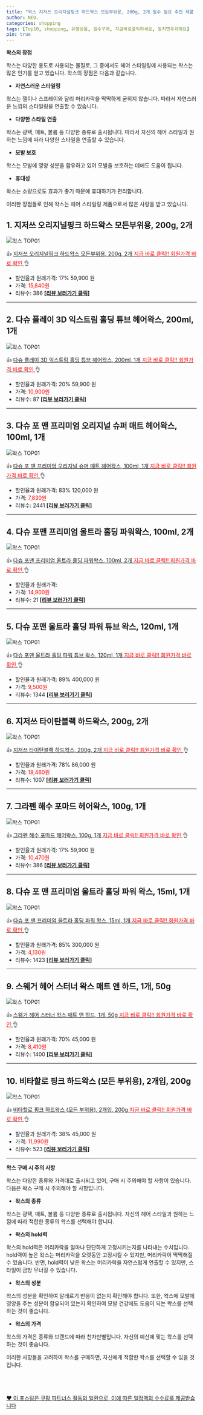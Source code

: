 ```yaml
---
title: "왁스 지저쓰 오리지널핑크 하드왁스 모든부위용, 200g, 2개 필수 필요 추천 제품 비교 최저 가격 비교 장점 구매 후기 구매평"
author: NEO.
categories: shopping
tags: [Top10, shopping, 유행상품, 필수구매, 지금바로클릭하세요, 놓치면후회해요]
pin: true
---
```

**왁스의 장점**

왁스는 다양한 용도로 사용되는 물질로, 그 중에서도 헤어 스타일링에 사용되는 왁스는 많은 인기를 얻고 있습니다. 왁스의 장점은 다음과 같습니다.

* **자연스러운 스타일링**

왁스는 젤이나 스프레이와 달리 머리카락을 딱딱하게 굳히지 않습니다. 따라서 자연스러운 느낌의 스타일링을 연출할 수 있습니다.

* **다양한 스타일 연출**

왁스는 광택, 매트, 볼륨 등 다양한 종류로 출시됩니다. 따라서 자신의 헤어 스타일과 원하는 느낌에 따라 다양한 스타일을 연출할 수 있습니다.

* **모발 보호**

왁스는 모발에 영양 성분을 함유하고 있어 모발을 보호하는 데에도 도움이 됩니다.

* **휴대성**

왁스는 소량으로도 효과가 좋기 때문에 휴대하기가 편리합니다.

이러한 장점들로 인해 왁스는 헤어 스타일링 제품으로서 많은 사랑을 받고 있습니다.

   

## 1. 지저쓰 오리지널핑크 하드왁스 모든부위용, 200g, 2개

![왁스 TOP01](https://thumbnail7.coupangcdn.com/thumbnails/remote/490x490ex/image/retail/images/5303791065010506-7e5cdb4a-19a8-4262-a14a-5cf1062b6481.jpg)


👍 [지저쓰 오리지널핑크 하드왁스 모든부위용, 200g, 2개 <font color=red> 지금 바로 클릭!! 회원가격 바로 확인 </font> ](https://link.coupang.com/re/AFFSDP?lptag=AF3617701&subid=GithubCoopas&pageKey=6625141809&traceid=V0-153&itemId=15079386392&vendorItemId=70440058169) 👌 


- 할인율과 원래가격: 17%  59,900   원
- 가격: <span style='color:red'>15,840원</span>
- 리뷰수: 386  [**[리뷰 보러가기 클릭]**](https://link.coupang.com/re/AFFSDP?lptag=AF3617701&subid=GithubCoopas&pageKey=6625141809&traceid=V0-153&itemId=15079386392&vendorItemId=70440058169)

---


   

## 2. 다슈 플레이 3D 익스트림 홀딩 튜브 헤어왁스, 200ml, 1개

![왁스 TOP01](https://thumbnail9.coupangcdn.com/thumbnails/remote/490x490ex/image/retail/images/8237743940964630-f24cac60-a74d-4b41-b5aa-3a6ca1dfb711.jpg)


👍 [다슈 플레이 3D 익스트림 홀딩 튜브 헤어왁스, 200ml, 1개 <font color=red> 지금 바로 클릭!! 회원가격 바로 확인 </font> ](https://link.coupang.com/re/AFFSDP?lptag=AF3617701&subid=GithubCoopas&pageKey=2352143781&traceid=V0-153&itemId=42409644&vendorItemId=3065719444) 👌 


- 할인율과 원래가격: 20%  59,900   원
- 가격: <span style='color:red'>10,900원</span>
- 리뷰수: 87  [**[리뷰 보러가기 클릭]**](https://link.coupang.com/re/AFFSDP?lptag=AF3617701&subid=GithubCoopas&pageKey=2352143781&traceid=V0-153&itemId=42409644&vendorItemId=3065719444)

---


   

## 3. 다슈 포 맨 프리미엄 오리지널 슈퍼 매트 헤어왁스, 100ml, 1개

![왁스 TOP01](https://thumbnail9.coupangcdn.com/thumbnails/remote/490x490ex/image/retail/images/7808534132707219-827174e9-3ac5-45a2-85fc-aafbd6cda821.jpg)


👍 [다슈 포 맨 프리미엄 오리지널 슈퍼 매트 헤어왁스, 100ml, 1개 <font color=red> 지금 바로 클릭!! 회원가격 바로 확인 </font> ](https://link.coupang.com/re/AFFSDP?lptag=AF3617701&subid=GithubCoopas&pageKey=6285265339&traceid=V0-153&itemId=12925021733&vendorItemId=3149363256) 👌 


- 할인율과 원래가격: 83%  120,000   원
- 가격: <span style='color:red'>7,830원</span>
- 리뷰수: 2441  [**[리뷰 보러가기 클릭]**](https://link.coupang.com/re/AFFSDP?lptag=AF3617701&subid=GithubCoopas&pageKey=6285265339&traceid=V0-153&itemId=12925021733&vendorItemId=3149363256)

---


   

## 4. 다슈 포맨 프리미엄 울트라 홀딩 파워왁스, 100ml, 2개

![왁스 TOP01](https://thumbnail7.coupangcdn.com/thumbnails/remote/490x490ex/image/retail/images/1668631745108577-2616de0c-5bf0-4af5-bb58-50ab8775ee25.jpg)


👍 [다슈 포맨 프리미엄 울트라 홀딩 파워왁스, 100ml, 2개 <font color=red> 지금 바로 클릭!! 회원가격 바로 확인 </font> ](https://link.coupang.com/re/AFFSDP?lptag=AF3617701&subid=GithubCoopas&pageKey=87788135&traceid=V0-153&itemId=17910188579&vendorItemId=85072875669) 👌 


- 할인율과 원래가격: 
- 가격: <span style='color:red'>14,900원</span>
- 리뷰수: 21  [**[리뷰 보러가기 클릭]**](https://link.coupang.com/re/AFFSDP?lptag=AF3617701&subid=GithubCoopas&pageKey=87788135&traceid=V0-153&itemId=17910188579&vendorItemId=85072875669)

---


   

## 5. 다슈 포맨 울트라 홀딩 파워 튜브 왁스, 120ml, 1개

![왁스 TOP01](https://thumbnail9.coupangcdn.com/thumbnails/remote/490x490ex/image/retail/images/1242673241910418-6d3f88d2-d3ee-413c-b776-6da93d68a02b.jpg)


👍 [다슈 포맨 울트라 홀딩 파워 튜브 왁스, 120ml, 1개 <font color=red> 지금 바로 클릭!! 회원가격 바로 확인 </font> ](https://link.coupang.com/re/AFFSDP?lptag=AF3617701&subid=GithubCoopas&pageKey=9610974&traceid=V0-153&itemId=14758316599&vendorItemId=81998623102) 👌 


- 할인율과 원래가격: 89%  400,000   원
- 가격: <span style='color:red'>9,500원</span>
- 리뷰수: 1344  [**[리뷰 보러가기 클릭]**](https://link.coupang.com/re/AFFSDP?lptag=AF3617701&subid=GithubCoopas&pageKey=9610974&traceid=V0-153&itemId=14758316599&vendorItemId=81998623102)

---


   

## 6. 지저쓰 타이탄블랙 하드왁스, 200g, 2개

![왁스 TOP01](https://thumbnail10.coupangcdn.com/thumbnails/remote/490x490ex/image/retail/images/2630538213170800-d35e5978-198f-483e-acf4-ee5ae04be544.jpg)


👍 [지저쓰 타이탄블랙 하드왁스, 200g, 2개 <font color=red> 지금 바로 클릭!! 회원가격 바로 확인 </font> ](https://link.coupang.com/re/AFFSDP?lptag=AF3617701&subid=GithubCoopas&pageKey=6902285764&traceid=V0-153&itemId=16605069737&vendorItemId=70440058130) 👌 


- 할인율과 원래가격: 78%  86,000   원
- 가격: <span style='color:red'>18,460원</span>
- 리뷰수: 1007  [**[리뷰 보러가기 클릭]**](https://link.coupang.com/re/AFFSDP?lptag=AF3617701&subid=GithubCoopas&pageKey=6902285764&traceid=V0-153&itemId=16605069737&vendorItemId=70440058130)

---


   

## 7. 그라펜 해수 포마드 헤어왁스, 100g, 1개

![왁스 TOP01](https://thumbnail6.coupangcdn.com/thumbnails/remote/490x490ex/image/retail/images/8404420779174510-c3dd0778-5668-4047-ab95-6b7db6725814.jpg)


👍 [그라펜 해수 포마드 헤어왁스, 100g, 1개 <font color=red> 지금 바로 클릭!! 회원가격 바로 확인 </font> ](https://link.coupang.com/re/AFFSDP?lptag=AF3617701&subid=GithubCoopas&pageKey=22842883&traceid=V0-153&itemId=17972492478&vendorItemId=3152780075) 👌 


- 할인율과 원래가격: 17%  59,900   원
- 가격: <span style='color:red'>10,470원</span>
- 리뷰수: 386  [**[리뷰 보러가기 클릭]**](https://link.coupang.com/re/AFFSDP?lptag=AF3617701&subid=GithubCoopas&pageKey=22842883&traceid=V0-153&itemId=17972492478&vendorItemId=3152780075)

---


   

## 8. 다슈 포 맨 프리미엄 울트라 홀딩 파워 왁스, 15ml, 1개

![왁스 TOP01](https://thumbnail10.coupangcdn.com/thumbnails/remote/490x490ex/image/retail/images/883608633516713-254e5a67-52f1-4dbf-b3da-2dae50390157.jpg)


👍 [다슈 포 맨 프리미엄 울트라 홀딩 파워 왁스, 15ml, 1개 <font color=red> 지금 바로 클릭!! 회원가격 바로 확인 </font> ](https://link.coupang.com/re/AFFSDP?lptag=AF3617701&subid=GithubCoopas&pageKey=87788135&traceid=V0-153&itemId=275243481&vendorItemId=3666693306) 👌 


- 할인율과 원래가격: 85%  300,000   원
- 가격: <span style='color:red'>4,130원</span>
- 리뷰수: 1423  [**[리뷰 보러가기 클릭]**](https://link.coupang.com/re/AFFSDP?lptag=AF3617701&subid=GithubCoopas&pageKey=87788135&traceid=V0-153&itemId=275243481&vendorItemId=3666693306)

---


   

## 9. 스웨거 헤어 스터너 왁스 매트 앤 하드, 1개, 50g

![왁스 TOP01](https://thumbnail8.coupangcdn.com/thumbnails/remote/490x490ex/image/retail/images/1779576699618036-013c37f5-6c31-402c-aca0-02e9f84838b8.jpg)


👍 [스웨거 헤어 스터너 왁스 매트 앤 하드, 1개, 50g <font color=red> 지금 바로 클릭!! 회원가격 바로 확인 </font> ](https://link.coupang.com/re/AFFSDP?lptag=AF3617701&subid=GithubCoopas&pageKey=7396574265&traceid=V0-153&itemId=2254203916&vendorItemId=70251550802) 👌 


- 할인율과 원래가격: 70%  45,000   원
- 가격: <span style='color:red'>8,410원</span>
- 리뷰수: 1400  [**[리뷰 보러가기 클릭]**](https://link.coupang.com/re/AFFSDP?lptag=AF3617701&subid=GithubCoopas&pageKey=7396574265&traceid=V0-153&itemId=2254203916&vendorItemId=70251550802)

---


   

## 10. 비타할로 핑크 하드왁스 (모든 부위용), 2개입, 200g

![왁스 TOP01](https://thumbnail8.coupangcdn.com/thumbnails/remote/490x490ex/image/retail/images/3642856059864299-cfea4c5a-f014-4ceb-a387-f9c2cfcf8f66.jpg)


👍 [비타할로 핑크 하드왁스 (모든 부위용), 2개입, 200g <font color=red> 지금 바로 클릭!! 회원가격 바로 확인 </font> ](https://link.coupang.com/re/AFFSDP?lptag=AF3617701&subid=GithubCoopas&pageKey=6570541682&traceid=V0-153&itemId=14747319681&vendorItemId=81987724577) 👌 


- 할인율과 원래가격: 38%  45,000   원
- 가격: <span style='color:red'>11,990원</span>
- 리뷰수: 523  [**[리뷰 보러가기 클릭]**](https://link.coupang.com/re/AFFSDP?lptag=AF3617701&subid=GithubCoopas&pageKey=6570541682&traceid=V0-153&itemId=14747319681&vendorItemId=81987724577)

---
**왁스 구매 시 주의 사항**

왁스는 다양한 종류와 가격대로 출시되고 있어, 구매 시 주의해야 할 사항이 있습니다. 다음은 왁스 구매 시 주의해야 할 사항입니다.

* **왁스의 종류**

왁스는 광택, 매트, 볼륨 등 다양한 종류로 출시됩니다. 자신의 헤어 스타일과 원하는 느낌에 따라 적합한 종류의 왁스를 선택해야 합니다.

* **왁스의 hold력**

왁스의 hold력은 머리카락을 얼마나 단단하게 고정시키는지를 나타내는 수치입니다. hold력이 높은 왁스는 머리카락을 오랫동안 고정시킬 수 있지만, 머리카락이 딱딱해질 수 있습니다. 반면, hold력이 낮은 왁스는 머리카락을 자연스럽게 연출할 수 있지만, 스타일이 금방 무너질 수 있습니다.

* **왁스의 성분**

왁스의 성분을 확인하여 알레르기 반응이 없는지 확인해야 합니다. 또한, 왁스에 모발에 영양을 주는 성분이 함유되어 있는지 확인하여 모발 건강에도 도움이 되는 왁스를 선택하는 것이 좋습니다.

* **왁스의 가격**

왁스의 가격은 종류와 브랜드에 따라 천차만별입니다. 자신의 예산에 맞는 왁스를 선택하는 것이 좋습니다.

이러한 사항들을 고려하여 왁스를 구매하면, 자신에게 적합한 왁스를 선택할 수 있을 것입니다.<br><br><br><br><br> [ ❤  이 포스팅은 쿠팡 파트너스 활동의 일환으로, 이에 따른 일정액의 수수료를 제공받습니다](https://link.coupang.com/a/bcEFyh)